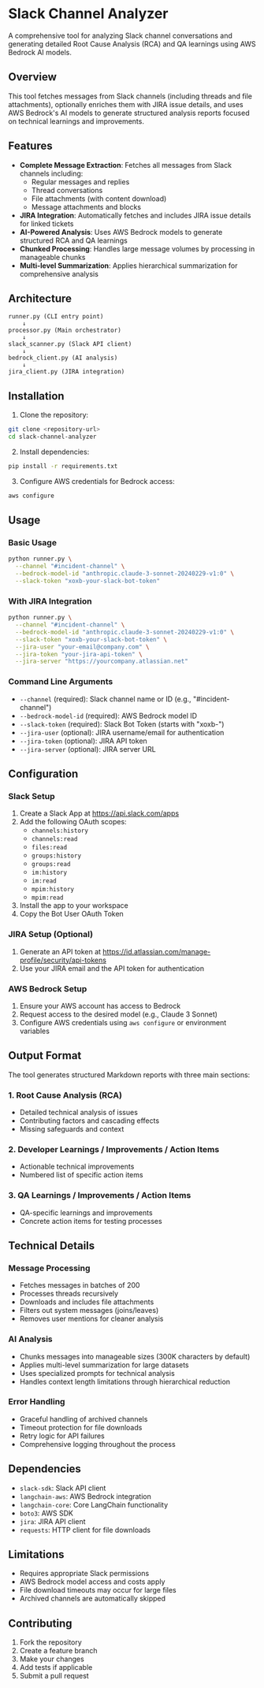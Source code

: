 # Slack Channel Analyzer

A comprehensive tool for analyzing Slack channel conversations and generating detailed Root Cause Analysis (RCA) and QA learnings using AWS Bedrock AI models.

## Overview

This tool fetches messages from Slack channels (including threads and file attachments), optionally enriches them with JIRA issue details, and uses AWS Bedrock's AI models to generate structured analysis reports focused on technical learnings and improvements.

## Features

- **Complete Message Extraction**: Fetches all messages from Slack channels including:
  - Regular messages and replies
  - Thread conversations
  - File attachments (with content download)
  - Message attachments and blocks
- **JIRA Integration**: Automatically fetches and includes JIRA issue details for linked tickets
- **AI-Powered Analysis**: Uses AWS Bedrock models to generate structured RCA and QA learnings
- **Chunked Processing**: Handles large message volumes by processing in manageable chunks
- **Multi-level Summarization**: Applies hierarchical summarization for comprehensive analysis

## Architecture

```
runner.py (CLI entry point)
    ↓
processor.py (Main orchestrator)
    ↓
slack_scanner.py (Slack API client)
    ↓
bedrock_client.py (AI analysis)
    ↓
jira_client.py (JIRA integration)
```

## Installation

1. Clone the repository:
```bash
git clone <repository-url>
cd slack-channel-analyzer
```

2. Install dependencies:
```bash
pip install -r requirements.txt
```

3. Configure AWS credentials for Bedrock access:
```bash
aws configure
```

## Usage

### Basic Usage

```bash
python runner.py \
  --channel "#incident-channel" \
  --bedrock-model-id "anthropic.claude-3-sonnet-20240229-v1:0" \
  --slack-token "xoxb-your-slack-bot-token"
```

### With JIRA Integration

```bash
python runner.py \
  --channel "#incident-channel" \
  --bedrock-model-id "anthropic.claude-3-sonnet-20240229-v1:0" \
  --slack-token "xoxb-your-slack-bot-token" \
  --jira-user "your-email@company.com" \
  --jira-token "your-jira-api-token" \
  --jira-server "https://yourcompany.atlassian.net"
```

### Command Line Arguments

- `--channel` (required): Slack channel name or ID (e.g., "#incident-channel")
- `--bedrock-model-id` (required): AWS Bedrock model ID
- `--slack-token` (required): Slack Bot Token (starts with "xoxb-")
- `--jira-user` (optional): JIRA username/email for authentication
- `--jira-token` (optional): JIRA API token
- `--jira-server` (optional): JIRA server URL

## Configuration

### Slack Setup

1. Create a Slack App at https://api.slack.com/apps
2. Add the following OAuth scopes:
   - `channels:history`
   - `channels:read`
   - `files:read`
   - `groups:history`
   - `groups:read`
   - `im:history`
   - `im:read`
   - `mpim:history`
   - `mpim:read`
3. Install the app to your workspace
4. Copy the Bot User OAuth Token

### JIRA Setup (Optional)

1. Generate an API token at https://id.atlassian.com/manage-profile/security/api-tokens
2. Use your JIRA email and the API token for authentication

### AWS Bedrock Setup

1. Ensure your AWS account has access to Bedrock
2. Request access to the desired model (e.g., Claude 3 Sonnet)
3. Configure AWS credentials using `aws configure` or environment variables

## Output Format

The tool generates structured Markdown reports with three main sections:

### 1. Root Cause Analysis (RCA)
- Detailed technical analysis of issues
- Contributing factors and cascading effects
- Missing safeguards and context

### 2. Developer Learnings / Improvements / Action Items
- Actionable technical improvements
- Numbered list of specific action items

### 3. QA Learnings / Improvements / Action Items
- QA-specific learnings and improvements
- Concrete action items for testing processes

## Technical Details

### Message Processing

- Fetches messages in batches of 200
- Processes threads recursively
- Downloads and includes file attachments
- Filters out system messages (joins/leaves)
- Removes user mentions for cleaner analysis

### AI Analysis

- Chunks messages into manageable sizes (300K characters by default)
- Applies multi-level summarization for large datasets
- Uses specialized prompts for technical analysis
- Handles context length limitations through hierarchical reduction

### Error Handling

- Graceful handling of archived channels
- Timeout protection for file downloads
- Retry logic for API failures
- Comprehensive logging throughout the process

## Dependencies

- `slack-sdk`: Slack API client
- `langchain-aws`: AWS Bedrock integration
- `langchain-core`: Core LangChain functionality
- `boto3`: AWS SDK
- `jira`: JIRA API client
- `requests`: HTTP client for file downloads

## Limitations

- Requires appropriate Slack permissions
- AWS Bedrock model access and costs apply
- File download timeouts may occur for large files
- Archived channels are automatically skipped

## Contributing

1. Fork the repository
2. Create a feature branch
3. Make your changes
4. Add tests if applicable
5. Submit a pull request

